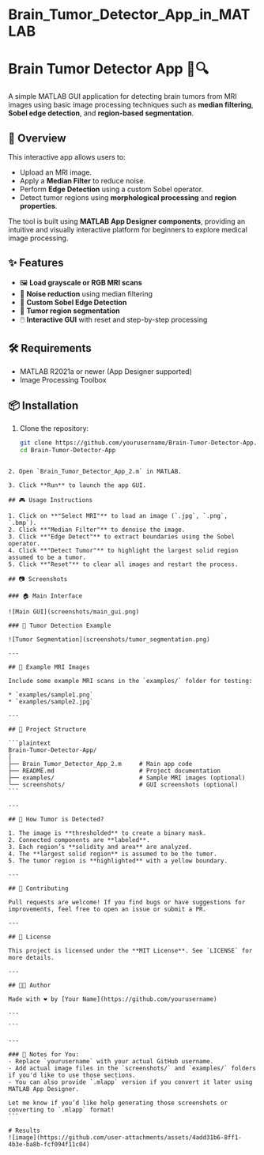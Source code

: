 # Brain_Tumor_Detector_App_in_MATLAB

# Brain Tumor Detector App 🧠🔍

A simple MATLAB GUI application for detecting brain tumors from MRI images using basic image processing techniques such as **median filtering**, **Sobel edge detection**, and **region-based segmentation**.

## 🚀 Overview

This interactive app allows users to:

- Upload an MRI image.
- Apply a **Median Filter** to reduce noise.
- Perform **Edge Detection** using a custom Sobel operator.
- Detect tumor regions using **morphological processing** and **region properties**.

The tool is built using **MATLAB App Designer components**, providing an intuitive and visually interactive platform for beginners to explore medical image processing.

## ✨ Features

- 🖼️ **Load grayscale or RGB MRI scans**
- 🧹 **Noise reduction** using median filtering
- 🧾 **Custom Sobel Edge Detection**
- 🧠 **Tumor region segmentation**
- 🖱️ **Interactive GUI** with reset and step-by-step processing

## 🛠️ Requirements

- MATLAB R2021a or newer (App Designer supported)
- Image Processing Toolbox

## 📦 Installation

1. Clone the repository:
   ```bash
   git clone https://github.com/yourusername/Brain-Tumor-Detector-App.git
   cd Brain-Tumor-Detector-App
````

2. Open `Brain_Tumor_Detector_App_2.m` in MATLAB.

3. Click **Run** to launch the app GUI.

## 🎮 Usage Instructions

1. Click on **"Select MRI"** to load an image (`.jpg`, `.png`, `.bmp`).
2. Click **"Median Filter"** to denoise the image.
3. Click **"Edge Detect"** to extract boundaries using the Sobel operator.
4. Click **"Detect Tumor"** to highlight the largest solid region assumed to be a tumor.
5. Click **"Reset"** to clear all images and restart the process.

## 📷 Screenshots

### 🏠 Main Interface

![Main GUI](screenshots/main_gui.png)

### 🧠 Tumor Detection Example

![Tumor Segmentation](screenshots/tumor_segmentation.png)

---

## 🧪 Example MRI Images

Include some example MRI scans in the `examples/` folder for testing:

* `examples/sample1.png`
* `examples/sample2.jpg`

---

## 📂 Project Structure

```plaintext
Brain-Tumor-Detector-App/
│
├── Brain_Tumor_Detector_App_2.m     # Main app code
├── README.md                        # Project documentation
├── examples/                        # Sample MRI images (optional)
└── screenshots/                     # GUI screenshots (optional)
```

---

## 🧠 How Tumor is Detected?

1. The image is **thresholded** to create a binary mask.
2. Connected components are **labeled**.
3. Each region’s **solidity and area** are analyzed.
4. The **largest solid region** is assumed to be the tumor.
5. The tumor region is **highlighted** with a yellow boundary.

---

## 🤝 Contributing

Pull requests are welcome! If you find bugs or have suggestions for improvements, feel free to open an issue or submit a PR.

---

## 📜 License

This project is licensed under the **MIT License**. See `LICENSE` for more details.

---

## 🧑‍💻 Author

Made with ❤️ by [Your Name](https://github.com/yourusername)

---

```

---

### 📌 Notes for You:
- Replace `yourusername` with your actual GitHub username.
- Add actual image files in the `screenshots/` and `examples/` folders if you'd like to use those sections.
- You can also provide `.mlapp` version if you convert it later using MATLAB App Designer.

Let me know if you’d like help generating those screenshots or converting to `.mlapp` format!
```

# Results
![image](https://github.com/user-attachments/assets/4add31b6-8ff1-4b3e-ba8b-fcf094f11c04)
